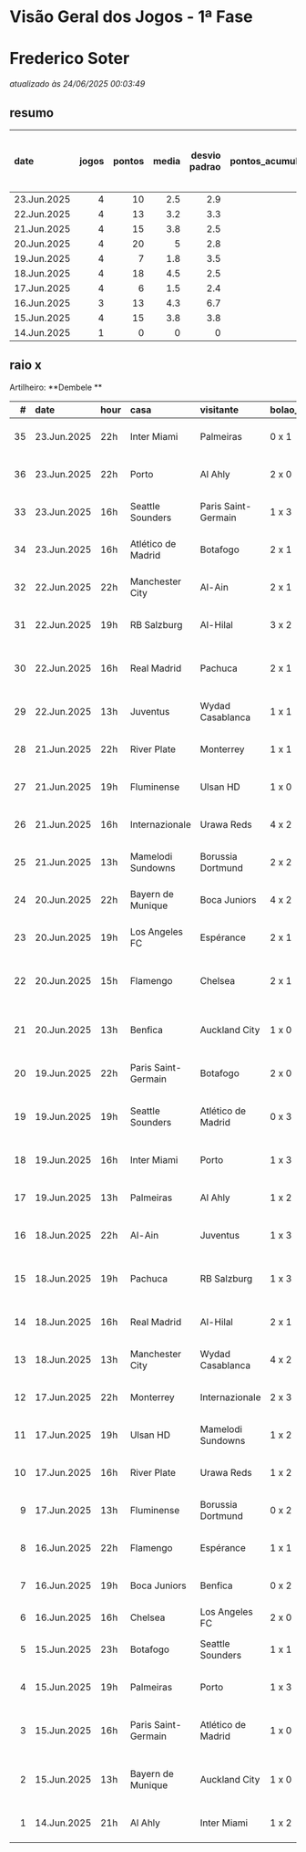 # Visão Geral dos Jogos - 1ª Fase

# Frederico Soter

_atualizado às 24/06/2025 00:03:49_

## resumo

| date        |   jogos |   pontos |   media |   desvio padrao |   pontos_acumulados |   1-Placar exato |   2-Vencedor + gols de um time |   3-Vencedor correto |   4-Gols de um time |   5-Nenhum acerto |
|:------------|--------:|---------:|--------:|----------------:|--------------------:|-----------------:|-------------------------------:|---------------------:|--------------------:|------------------:|
| 23.Jun.2025 |       4 |       10 |     2.5 |             2.9 |                 117 |                0 |                              0 |                    2 |                   0 |                 2 |
| 22.Jun.2025 |       4 |       13 |     3.2 |             3.3 |                 107 |                0 |                              1 |                    1 |                   1 |                 1 |
| 21.Jun.2025 |       4 |       15 |     3.8 |             2.5 |                  94 |                0 |                              0 |                    3 |                   0 |                 1 |
| 20.Jun.2025 |       4 |       20 |     5   |             2.8 |                  79 |                0 |                              2 |                    1 |                   1 |                 0 |
| 19.Jun.2025 |       4 |        7 |     1.8 |             3.5 |                  59 |                0 |                              1 |                    0 |                   0 |                 3 |
| 18.Jun.2025 |       4 |       18 |     4.5 |             2.5 |                  52 |                0 |                              1 |                    2 |                   1 |                 0 |
| 17.Jun.2025 |       4 |        6 |     1.5 |             2.4 |                  34 |                0 |                              0 |                    1 |                   1 |                 2 |
| 16.Jun.2025 |       3 |       13 |     4.3 |             6.7 |                  28 |                1 |                              0 |                    0 |                   1 |                 1 |
| 15.Jun.2025 |       4 |       15 |     3.8 |             3.8 |                  15 |                0 |                              2 |                    0 |                   1 |                 1 |
| 14.Jun.2025 |       1 |        0 |     0   |             0   |                   0 |                0 |                              0 |                    0 |                   0 |                 1 |

## raio x

Artilheiro: **Dembele **

|   # | date        | hour   | casa                | visitante           | bolao_placar   | bolao_time          | real_placar   | real_time           |   pontos | criterio                     |   pontos_acumulados |
|----:|:------------|:-------|:--------------------|:--------------------|:---------------|:--------------------|:--------------|:--------------------|---------:|:-----------------------------|--------------------:|
|  35 | 23.Jun.2025 | 22h    | Inter Miami         | Palmeiras           | 0 x 1          | Palmeiras           | 2 x 2         | empate              |        0 | 5-Nenhum acerto              |                 117 |
|  36 | 23.Jun.2025 | 22h    | Porto               | Al Ahly             | 2 x 0          | Porto               | 4 x 4         | empate              |        0 | 5-Nenhum acerto              |                 117 |
|  33 | 23.Jun.2025 | 16h    | Seattle Sounders    | Paris Saint-Germain | 1 x 3          | Paris Saint-Germain | 0 x 2         | Paris Saint-Germain |        5 | 3-Vencedor correto           |                 112 |
|  34 | 23.Jun.2025 | 16h    | Atlético de Madrid  | Botafogo            | 2 x 1          | Atlético de Madrid  | 1 x 0         | Atlético de Madrid  |        5 | 3-Vencedor correto           |                 117 |
|  32 | 22.Jun.2025 | 22h    | Manchester City     | Al-Ain              | 2 x 1          | Manchester City     | 6 x 0         | Manchester City     |        5 | 3-Vencedor correto           |                 107 |
|  31 | 22.Jun.2025 | 19h    | RB Salzburg         | Al-Hilal            | 3 x 2          | RB Salzburg         | 0 x 0         | empate              |        0 | 5-Nenhum acerto              |                 102 |
|  30 | 22.Jun.2025 | 16h    | Real Madrid         | Pachuca             | 2 x 1          | Real Madrid         | 3 x 1         | Real Madrid         |        7 | 2-Vencedor + gols de um time |                 102 |
|  29 | 22.Jun.2025 | 13h    | Juventus            | Wydad Casablanca    | 1 x 1          | empate              | 4 x 1         | Juventus            |        1 | 4-Gols de um time            |                  95 |
|  28 | 21.Jun.2025 | 22h    | River Plate         | Monterrey           | 1 x 1          | empate              | 0 x 0         | empate              |        5 | 3-Vencedor correto           |                  94 |
|  27 | 21.Jun.2025 | 19h    | Fluminense          | Ulsan HD            | 1 x 0          | Fluminense          | 4 x 2         | Fluminense          |        5 | 3-Vencedor correto           |                  89 |
|  26 | 21.Jun.2025 | 16h    | Internazionale      | Urawa Reds          | 4 x 2          | Internazionale      | 2 x 1         | Internazionale      |        5 | 3-Vencedor correto           |                  84 |
|  25 | 21.Jun.2025 | 13h    | Mamelodi Sundowns   | Borussia Dortmund   | 2 x 2          | empate              | 3 x 4         | Borussia Dortmund   |        0 | 5-Nenhum acerto              |                  79 |
|  24 | 20.Jun.2025 | 22h    | Bayern de Munique   | Boca Juniors        | 4 x 2          | Bayern de Munique   | 2 x 1         | Bayern de Munique   |        5 | 3-Vencedor correto           |                  79 |
|  23 | 20.Jun.2025 | 19h    | Los Angeles FC      | Espérance           | 2 x 1          | Los Angeles FC      | 0 x 1         | Espérance           |        1 | 4-Gols de um time            |                  74 |
|  22 | 20.Jun.2025 | 15h    | Flamengo            | Chelsea             | 2 x 1          | Flamengo            | 3 x 1         | Flamengo            |        7 | 2-Vencedor + gols de um time |                  73 |
|  21 | 20.Jun.2025 | 13h    | Benfica             | Auckland City       | 1 x 0          | Benfica             | 6 x 0         | Benfica             |        7 | 2-Vencedor + gols de um time |                  66 |
|  20 | 19.Jun.2025 | 22h    | Paris Saint-Germain | Botafogo            | 2 x 0          | Paris Saint-Germain | 0 x 1         | Botafogo            |        0 | 5-Nenhum acerto              |                  59 |
|  19 | 19.Jun.2025 | 19h    | Seattle Sounders    | Atlético de Madrid  | 0 x 3          | Atlético de Madrid  | 1 x 3         | Atlético de Madrid  |        7 | 2-Vencedor + gols de um time |                  59 |
|  18 | 19.Jun.2025 | 16h    | Inter Miami         | Porto               | 1 x 3          | Porto               | 2 x 1         | Inter Miami         |        0 | 5-Nenhum acerto              |                  52 |
|  17 | 19.Jun.2025 | 13h    | Palmeiras           | Al Ahly             | 1 x 2          | Al Ahly             | 2 x 0         | Palmeiras           |        0 | 5-Nenhum acerto              |                  52 |
|  16 | 18.Jun.2025 | 22h    | Al-Ain              | Juventus            | 1 x 3          | Juventus            | 0 x 5         | Juventus            |        5 | 3-Vencedor correto           |                  52 |
|  15 | 18.Jun.2025 | 19h    | Pachuca             | RB Salzburg         | 1 x 3          | RB Salzburg         | 1 x 2         | RB Salzburg         |        7 | 2-Vencedor + gols de um time |                  47 |
|  14 | 18.Jun.2025 | 16h    | Real Madrid         | Al-Hilal            | 2 x 1          | Real Madrid         | 1 x 1         | empate              |        1 | 4-Gols de um time            |                  40 |
|  13 | 18.Jun.2025 | 13h    | Manchester City     | Wydad Casablanca    | 4 x 2          | Manchester City     | 2 x 0         | Manchester City     |        5 | 3-Vencedor correto           |                  39 |
|  12 | 17.Jun.2025 | 22h    | Monterrey           | Internazionale      | 2 x 3          | Internazionale      | 1 x 1         | empate              |        0 | 5-Nenhum acerto              |                  34 |
|  11 | 17.Jun.2025 | 19h    | Ulsan HD            | Mamelodi Sundowns   | 1 x 2          | Mamelodi Sundowns   | 0 x 1         | Mamelodi Sundowns   |        5 | 3-Vencedor correto           |                  34 |
|  10 | 17.Jun.2025 | 16h    | River Plate         | Urawa Reds          | 1 x 2          | Urawa Reds          | 3 x 1         | River Plate         |        0 | 5-Nenhum acerto              |                  29 |
|   9 | 17.Jun.2025 | 13h    | Fluminense          | Borussia Dortmund   | 0 x 2          | Borussia Dortmund   | 0 x 0         | empate              |        1 | 4-Gols de um time            |                  29 |
|   8 | 16.Jun.2025 | 22h    | Flamengo            | Espérance           | 1 x 1          | empate              | 2 x 0         | Flamengo            |        0 | 5-Nenhum acerto              |                  28 |
|   7 | 16.Jun.2025 | 19h    | Boca Juniors        | Benfica             | 0 x 2          | Benfica             | 2 x 2         | empate              |        1 | 4-Gols de um time            |                  28 |
|   6 | 16.Jun.2025 | 16h    | Chelsea             | Los Angeles FC      | 2 x 0          | Chelsea             | 2 x 0         | Chelsea             |       12 | 1-Placar exato               |                  27 |
|   5 | 15.Jun.2025 | 23h    | Botafogo            | Seattle Sounders    | 1 x 1          | empate              | 2 x 1         | Botafogo            |        1 | 4-Gols de um time            |                  15 |
|   4 | 15.Jun.2025 | 19h    | Palmeiras           | Porto               | 1 x 3          | Porto               | 0 x 0         | empate              |        0 | 5-Nenhum acerto              |                  14 |
|   3 | 15.Jun.2025 | 16h    | Paris Saint-Germain | Atlético de Madrid  | 1 x 0          | Paris Saint-Germain | 4 x 0         | Paris Saint-Germain |        7 | 2-Vencedor + gols de um time |                  14 |
|   2 | 15.Jun.2025 | 13h    | Bayern de Munique   | Auckland City       | 1 x 0          | Bayern de Munique   | 10 x 0        | Bayern de Munique   |        7 | 2-Vencedor + gols de um time |                   7 |
|   1 | 14.Jun.2025 | 21h    | Al Ahly             | Inter Miami         | 1 x 2          | Inter Miami         | 0 x 0         | empate              |        0 | 5-Nenhum acerto              |                   0 |
